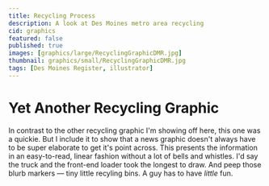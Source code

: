 ```yaml
---
title: Recycling Process
description: A look at Des Moines metro area recycling
cid: graphics
featured: false
published: true
images: [graphics/large/RecyclingGraphicDMR.jpg]
thumbnail: graphics/small/RecyclingGraphicDMR.jpg
tags: [Des Moines Register, illustrator]
---
```


# Yet Another Recycling Graphic

In contrast to the other recycling graphic I'm showing off here, this one was a quickie. But I include it to show that a news graphic doesn't always have to be super elaborate to get it's point across. This presents the information in an easy-to-read, linear fashion without a lot of bells and whistles. I'd say the truck and the front-end loader took the longest to draw. And peep those blurb markers — tiny little recyling bins. A guy has to have _little_ fun.
